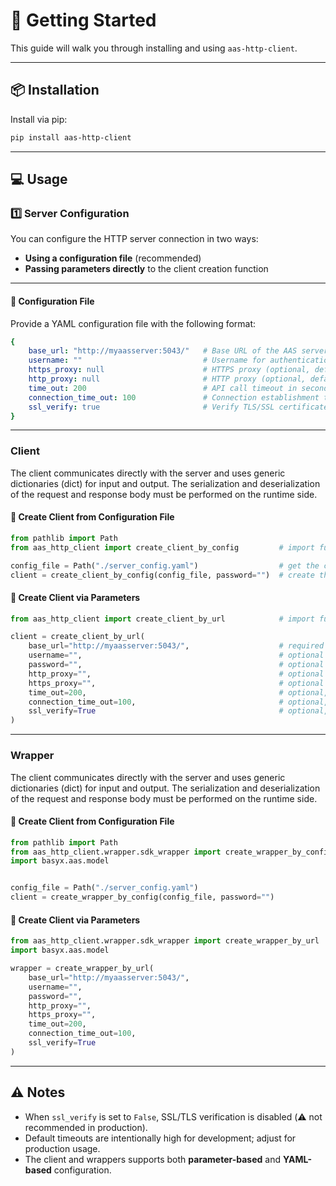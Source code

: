 # 🚀 Getting Started

This guide will walk you through installing and using `aas-http-client`.

---

## 📦 Installation

Install via pip:

```bash
pip install aas-http-client
```

---

## 💻 Usage

### 1️⃣ Server Configuration

You can configure the HTTP server connection in two ways:

* **Using a configuration file** (recommended)
* **Passing parameters directly** to the client creation function

---

#### 📄 Configuration File

Provide a YAML configuration file with the following format:

```yaml
{
    base_url: "http://myaasserver:5043/"   # Base URL of the AAS server (required)
    username: ""                           # Username for authentication (optional, default: "")
    https_proxy: null                      # HTTPS proxy (optional, default: null)
    http_proxy: null                       # HTTP proxy (optional, default: null)
    time_out: 200                          # API call timeout in seconds (optional, default: 200)
    connection_time_out: 100               # Connection establishment timeout in seconds (optional, default: 100)
    ssl_verify: true                       # Verify TLS/SSL certificates (optional, default: true)
}
```

---

### Client

The client communicates directly with the server and uses generic dictionaries (dict) for input and output. The serialization and deserialization of the request and response body must be performed on the runtime side.

#### 📌 Create Client from Configuration File

```python
from pathlib import Path
from aas_http_client import create_client_by_config         # import function to create a client by configuration file

config_file = Path("./server_config.yaml")                  # get the config file 
client = create_client_by_config(config_file, password="")  # create the client (in this case without password authentication)
```

#### 📌 Create Client via Parameters

```python
from aas_http_client import create_client_by_url            # import function to create a client by parameters

client = create_client_by_url(
    base_url="http://myaasserver:5043/",                    # required
    username="",                                            # optional
    password="",                                            # optional
    http_proxy="",                                          # optional
    https_proxy="",                                         # optional
    time_out=200,                                           # optional, default: 200
    connection_time_out=100,                                # optional, default: 100
    ssl_verify=True                                         # optional, default: True
)
```

---

### Wrapper

The client communicates directly with the server and uses generic dictionaries (dict) for input and output. The serialization and deserialization of the request and response body must be performed on the runtime side.

#### 📌 Create Client from Configuration File

```python
from pathlib import Path
from aas_http_client.wrapper.sdk_wrapper import create_wrapper_by_config    # import function to create a wrapper by configuration file (in this case a BaSyx Python SDK wrapper)
import basyx.aas.model                                                      # import BaSyx Python SDK to use the data model


config_file = Path("./server_config.yaml")                                  # get the config file  
client = create_wrapper_by_config(config_file, password="")                 # create the wrapper (in this case without password authentication)
```

#### 📌 Create Client via Parameters

```python
from aas_http_client.wrapper.sdk_wrapper import create_wrapper_by_url       # import function to create a wrapper by parameters (in this case a BaSyx Python SDK wrapper)
import basyx.aas.model 

wrapper = create_wrapper_by_url(
    base_url="http://myaasserver:5043/",                                    # required
    username="",                                                            # optional
    password="",                                                            # optional
    http_proxy="",                                                          # optional
    https_proxy="",                                                         # optional
    time_out=200,                                                           # optional, default: 200
    connection_time_out=100,                                                # optional, default: 100
    ssl_verify=True                                                         # optional, default: True
)
```

---

## ⚠️ Notes

* When `ssl_verify` is set to `False`, SSL/TLS verification is disabled (⚠️ not recommended in production).
* Default timeouts are intentionally high for development; adjust for production usage.
* The client and wrappers supports both **parameter-based** and **YAML-based** configuration.
